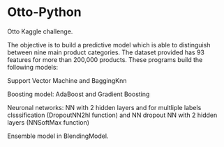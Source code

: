 # Otto-Python
Otto Kaggle challenge. 

The objective is to build a predictive model which is able to distinguish between  nine main product categories. The dataset provided has 93 features for more than 200,000 products. These programs build the following models:

 Support Vector Machine and BaggingKnn
 
 Boosting model: AdaBoost and Gradient Boosting
 
 Neuronal networks: NN with 2 hidden layers and for multliple labels clsssification (DropoutNN2hl function)
 and NN dropout NN with 2 hidden layers (NNSoftMax function)
 
 Ensemble model in BlendingModel.
